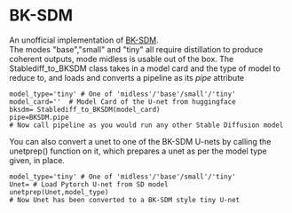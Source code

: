 # BK-SDM
An unofficial implementation of [BK-SDM](https://arxiv.org/abs/2305.15798).<br>
The modes "base","small" and "tiny" all require distillation to produce coherent outputs, mode midless is usable out of the box.
The Stablediff_to_BKSDM class takes in a model card and the type of model to reduce to, and loads and converts a pipeline as its *pipe* attribute<br>
```
model_type='tiny' # One of 'midless'/'base'/small'/'tiny'
model_card=''  # Model Card of the U-net from huggingface
bksdm= Stablediff_to_BKSDM(model_card)
pipe=BKSDM.pipe
# Now call pipeline as you would run any other Stable Diffusion model
```
You can also convert a unet to one of the BK-SDM U-nets by calling the unetprep() function on it, which prepares a unet as per the model type given, in place.
```
model_type='tiny' # One of 'midless'/'base'/small'/'tiny'
Unet= # Load Pytorch U-net from SD model
unetprep(Unet,model_type)
# Now Unet has been converted to a BK-SDM style tiny U-net
```
